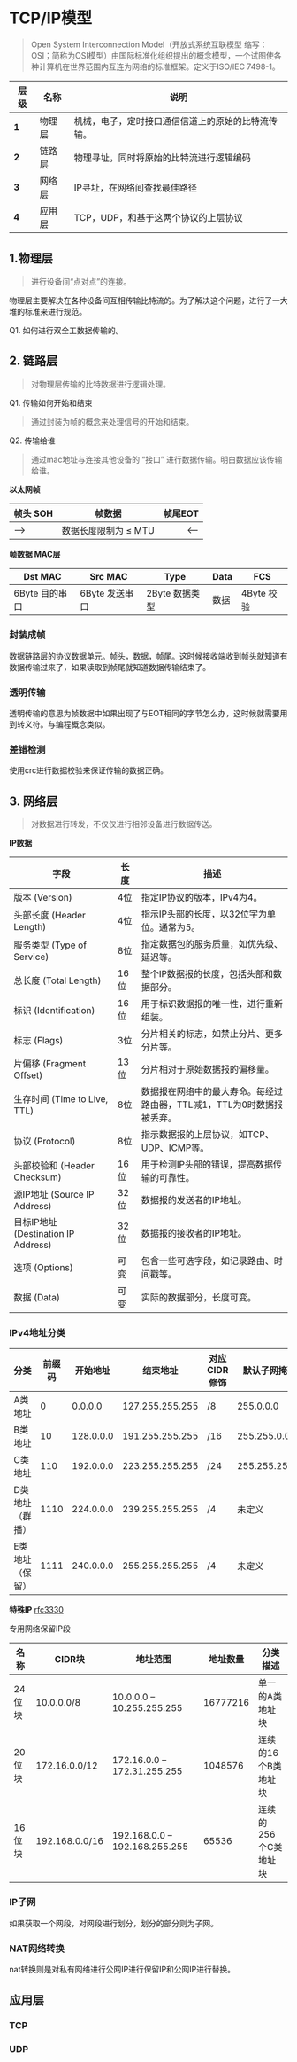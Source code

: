 # TCP/IP模型

>  Open System Interconnection Model（开放式系统互联模型 缩写：OSI；简称为OSI模型）由国际标准化组织提出的概念模型，一个试图使各种计算机在世界范围内互连为网络的标准框架。定义于ISO/IEC 7498-1。

| 层级 | 名称 |  说明 |
| -- | -- |  -- |
| **1** | 物理层 |   机械，电子，定时接口通信信道上的原始的比特流传输。 |
| **2** | 链路层 |  物理寻址，同时将原始的比特流进行逻辑编码 |
| **3** | 网络层 | IP寻址，在网络间查找最佳路径|
| **4** | 应用层 | TCP，UDP，和基于这两个协议的上层协议|


## 1.物理层 

> 进行设备间“点对点”的连接。

物理层主要解决在各种设备间互相传输比特流的。为了解决这个问题，进行了一大堆的标准来进行规范。

Q1. 如何进行双全工数据传输的。


## 2. 链路层

> 对物理层传输的比特数据进行逻辑处理。 

Q1. 传输如何开始和结束
> 通过封装为帧的概念来处理信号的开始和结束。

Q2. 传输给谁
> 通过mac地址与连接其他设备的 “接口” 进行数据传输。明白数据应该传输给谁。

**以太网帧**

| 帧头 SOH | 帧数据 | 帧尾EOT |
| :-- | :--: | --: |
| --> | 数据长度限制为 ≤ MTU  | <-- |

**帧数据 MAC层**

| Dst MAC | Src MAC | Type  | Data |  FCS |
| -- | -- | --  | -- | -- |
| 6Byte 目的串口 | 6Byte 发送串口 | 2Byte 数据类型  | 数据 | 4Byte 校验 |

### 封装成帧

数据链路层的协议数据单元。帧头，数据，帧尾。这时候接收端收到帧头就知道有数据传输过来了，如果读取到帧尾就知道数据传输结束了。

### 透明传输

透明传输的意思为帧数据中如果出现了与EOT相同的字节怎么办，这时候就需要用到转义符。与编程概念类似。

### 差错检测

使用crc进行数据校验来保证传输的数据正确。

## 3. 网络层
> 对数据进行转发，不仅仅进行相邻设备进行数据传送。

**IP数据**

| 字段                        | 长度 | 描述                                      |
|-----------------------------|------|-------------------------------------------|
| 版本 (Version)              | 4位  | 指定IP协议的版本，IPv4为4。                 |
| 头部长度 (Header Length)    | 4位  | 指示IP头部的长度，以32位字为单位。通常为5。|
| 服务类型 (Type of Service)  | 8位  | 指定数据包的服务质量，如优先级、延迟等。  |
| 总长度 (Total Length)        | 16位 | 整个IP数据报的长度，包括头部和数据部分。    |
| 标识 (Identification)       | 16位 | 用于标识数据报的唯一性，进行重新组装。    |
| 标志 (Flags)                | 3位  | 分片相关的标志，如禁止分片、更多分片等。   |
| 片偏移 (Fragment Offset)    | 13位 | 分片相对于原始数据报的偏移量。             |
| 生存时间 (Time to Live, TTL) | 8位  | 数据报在网络中的最大寿命。每经过路由器，TTL减1，TTL为0时数据报被丢弃。|
| 协议 (Protocol)             | 8位  | 指示数据报的上层协议，如TCP、UDP、ICMP等。|
| 头部校验和 (Header Checksum)| 16位 | 用于检测IP头部的错误，提高数据传输的可靠性。|
| 源IP地址 (Source IP Address)| 32位 | 数据报的发送者的IP地址。                   |
| 目标IP地址 (Destination IP Address)| 32位 | 数据报的接收者的IP地址。                 |
| 选项 (Options)              | 可变 | 包含一些可选字段，如记录路由、时间戳等。  |
| 数据 (Data)                 | 可变 | 实际的数据部分，长度可变。                |


### IPv4地址分类

| 分类       | 前缀码 | 开始地址          | 结束地址            | 对应CIDR修饰 | 默认子网掩码     |
|------------|--------|------------------|--------------------|--------------|------------------|
| A类地址    | 0      | 0.0.0.0          | 127.255.255.255    | /8           | 255.0.0.0        |
| B类地址    | 10     | 128.0.0.0        | 191.255.255.255    | /16          | 255.255.0.0      |
| C类地址    | 110    | 192.0.0.0        | 223.255.255.255    | /24          | 255.255.255.0   |
| D类地址 （群播） | 1110   | 224.0.0.0        | 239.255.255.255    | /4           | 未定义             |
| E类地址 （保留） | 1111   | 240.0.0.0        | 255.255.255.255    | /4           | 未定义             |


**特殊IP** [rfc3330](https://datatracker.ietf.org/doc/html/rfc3330)

专用网络保留IP段

| 名称 | CIDR块 | 地址范围 | 地址数量 | 分类描述 |
|------|-------|----------|---------|-------|
| 24位块 | 10.0.0.0/8 | 10.0.0.0 – 10.255.255.255 | 16777216 | 单一的A类地址块 |
| 20位块 | 172.16.0.0/12 | 172.16.0.0 – 172.31.255.255 | 1048576 | 连续的16个B类地址块 |
| 16位块 | 192.168.0.0/16 | 192.168.0.0 – 192.168.255.255 | 65536 | 连续的256个C类地址块 |

### IP子网

如果获取一个网段，对网段进行划分，划分的部分则为子网。

### NAT网络转换

nat转换则是对私有网络进行公网IP进行保留IP和公网IP进行替换。

## 应用层

### TCP


### UDP
